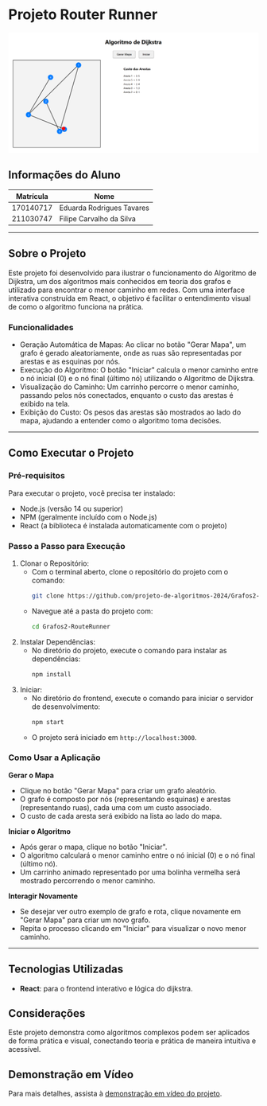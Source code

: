 # Projeto Router Runner

![alt text](image.png)

## Informações do Aluno
| Matrícula  | Nome           |
|------------|----------------|
| 170140717 | Eduarda Rodrigues Tavares |
| 211030747 | Filipe Carvalho da Silva  |

---

## Sobre o Projeto
Este projeto foi desenvolvido para ilustrar o funcionamento do Algoritmo de Dijkstra, um dos algoritmos mais conhecidos em teoria dos grafos e utilizado para encontrar o menor caminho em redes. Com uma interface interativa construída em React, o objetivo é facilitar o entendimento visual de como o algoritmo funciona na prática.

### Funcionalidades
 - Geração Automática de Mapas: Ao clicar no botão "Gerar Mapa", um grafo é gerado aleatoriamente, onde as ruas são representadas por arestas e as esquinas por nós.
 - Execução do Algoritmo: O botão "Iniciar" calcula o menor caminho entre o nó inicial (0) e o nó final (último nó) utilizando o Algoritmo de Dijkstra.
 - Visualização do Caminho: Um carrinho percorre o menor caminho, passando pelos nós conectados, enquanto o custo das arestas é exibido na tela.
 - Exibição do Custo: Os pesos das arestas são mostrados ao lado do mapa, ajudando a entender como o algoritmo toma decisões.

---

## Como Executar o Projeto

### Pré-requisitos
Para executar o projeto, você precisa ter instalado:
- Node.js (versão 14 ou superior)
- NPM (geralmente incluído com o Node.js)
- React (a biblioteca é instalada automaticamente com o projeto)

### Passo a Passo para Execução

1. Clonar o Repositório:
   - Com o terminal aberto, clone o repositório do projeto com o comando:
      ```bash
     git clone https://github.com/projeto-de-algoritmos-2024/Grafos2-RouteRunner.git
      ```
   - Navegue até a pasta do projeto com:
     ```bash
     cd Grafos2-RouteRunner 
     ```
2. Instalar Dependências:
   - No diretório do projeto, execute o comando para instalar as dependências:
     ```bash
     npm install
     ```
3. Iniciar:
   - No diretório do frontend, execute o comando para iniciar o servidor de desenvolvimento:
     ```bash
     npm start
     ```
   - O projeto será iniciado em `http://localhost:3000`.

### Como Usar a Aplicação

**Gerar o Mapa**
 - Clique no botão "Gerar Mapa" para criar um grafo aleatório.
 - O grafo é composto por nós (representando esquinas) e arestas (representando ruas), cada uma com um custo associado.
 - O custo de cada aresta será exibido na lista ao lado do mapa.

**Iniciar o Algoritmo**
 - Após gerar o mapa, clique no botão "Iniciar".
 - O algoritmo calculará o menor caminho entre o nó inicial (0) e o nó final (último nó).
 - Um carrinho animado representado por uma bolinha vermelha será mostrado percorrendo o menor caminho.

**Interagir Novamente**
 - Se desejar ver outro exemplo de grafo e rota, clique novamente em "Gerar Mapa" para criar um novo grafo.
 - Repita o processo clicando em "Iniciar" para visualizar o novo menor caminho.

---

## Tecnologias Utilizadas
- **React**: para o frontend interativo e lógica do dijkstra.

## Considerações
Este projeto demonstra como algoritmos complexos podem ser aplicados de forma prática e visual, conectando teoria e prática de maneira intuitiva e acessível.

## Demonstração em Vídeo
Para mais detalhes, assista à [demonstração em vídeo do projeto](https://youtu.be/rxaPu0vttlU).


